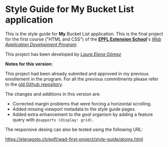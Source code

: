 # Style Guide for My Bucket List application

This is the style guide for **My** Bucket List application. This is the final project for the first course ("HTML and CSS") of the [**EPFL Extension School**](https://exts.epfl.ch/)'s  [*Web Application Development Program*](https://exts.epfl.ch/courses-programs/web-application-development).

This project has been developed by [*Laura Elena Gómez*](https://github.com/elenagoto)

**Notes for this version:**

This project had been already submited and approved in my previous enrollement in the program. For all the previous commitments please refer to the [old Github repository](https://github.com/epfl-extension-school/project-wad-c1-s13-764).

The changes and additions in this version are:

- Corrected margin problems that were forcing a horizontal scrolling.
- Added missing viewport metadata to the style guide pages.
- Added extra enhancement to the *goal* organism by adding a feature query with `@supports (display: grid)`.

The responsive desing can also be tested using the following URL:

<https://elenagoto.ch/epfl/wad-first-project/style-guide/atoms.html>
